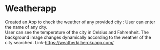 # Weatherapp
Created an App to check the weather of any provided city :
User can enter the name of any city.  
User can see the temperature of the city in Celsius and Fahrenheit.
The background image changes dynamically according to the weather of the city searched.
 Link-https://weatherkj.herokuapp.com/
